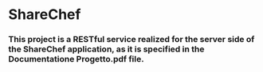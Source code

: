# ShareChef

### This project is a RESTful service realized for the server side of the ShareChef application, as it is specified in the Documentatione Progetto.pdf file.
